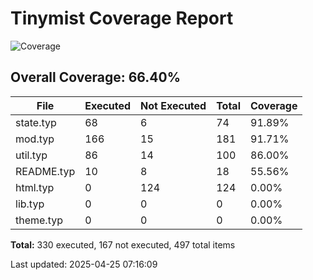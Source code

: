 # Tinymist Coverage Report

![Coverage](https://img.shields.io/badge/coverage-66.40%25-yellow)

## Overall Coverage: 66.40%

| File | Executed | Not Executed | Total | Coverage |
|------|--------|--------|------|--------|
| state.typ | 68 | 6 | 74 | 91.89% |
| mod.typ | 166 | 15 | 181 | 91.71% |
| util.typ | 86 | 14 | 100 | 86.00% |
| README.typ | 10 | 8 | 18 | 55.56% |
| html.typ | 0 | 124 | 124 | 0.00% |
| lib.typ | 0 | 0 | 0 | 0.00% |
| theme.typ | 0 | 0 | 0 | 0.00% |

**Total:** 330 executed, 167 not executed, 497 total items


Last updated: 2025-04-25 07:16:09
